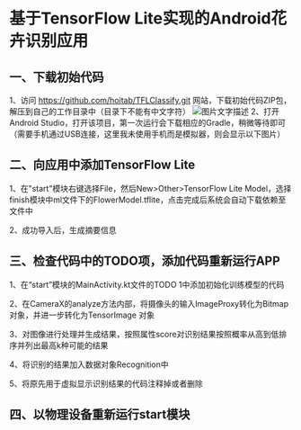 # 基于TensorFlow Lite实现的Android花卉识别应用
## 一、下载初始代码
1、访问 https://github.com/hoitab/TFLClassify.git 网站，下载初始代码ZIP包，解压到自己的工作目录中（目录下不能有中文字符）
![图片文字描述](图片链接)
2、打开Android Studio，打开该项目，第一次运行会下载相应的Gradle，稍微等待即可（需要手机通过USB连接，这里我未使用手机而是模拟器，则会显示以下图片）

## 二、向应用中添加TensorFlow Lite
1、在"start"模块右键选择File，然后New>Other>TensorFlow Lite Model，选择finish模块中ml文件下的FlowerModel.tflite，点击完成后系统会自动下载依赖至文件中

2、成功导入后，生成摘要信息

## 三、检查代码中的TODO项，添加代码重新运行APP
1、在“start”模块的MainActivity.kt文件的TODO 1中添加初始化训练模型的代码

2、在CameraX的analyze方法内部，将摄像头的输入ImageProxy转化为Bitmap对象，并进一步转化为TensorImage 对象

3、对图像进行处理并生成结果，按照属性score对识别结果按照概率从高到低排序并列出最高k种可能的结果

4、将识别的结果加入数据对象Recognition中

5、将原先用于虚拟显示识别结果的代码注释掉或者删除

## 四、以物理设备重新运行start模块

